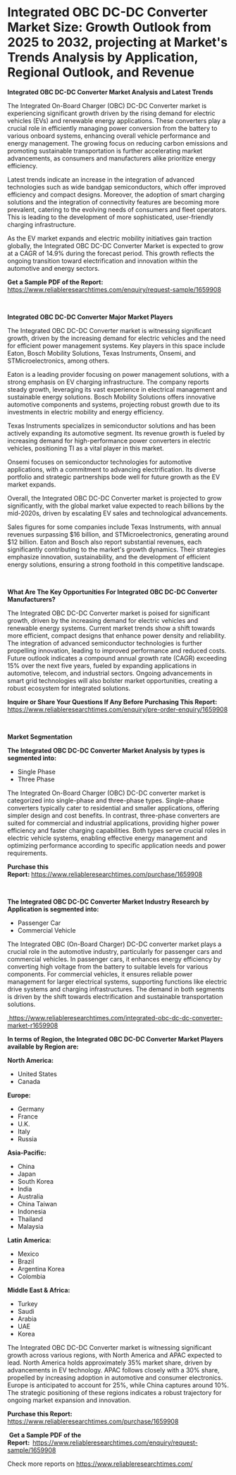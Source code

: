 <p><h1>Integrated OBC DC-DC Converter Market Size: Growth Outlook from 2025 to 2032, projecting at Market's Trends Analysis by Application, Regional Outlook, and Revenue</h1></p><p><strong>Integrated OBC DC-DC Converter Market Analysis and Latest Trends</strong></p>
<p><p>The Integrated On-Board Charger (OBC) DC-DC Converter market is experiencing significant growth driven by the rising demand for electric vehicles (EVs) and renewable energy applications. These converters play a crucial role in efficiently managing power conversion from the battery to various onboard systems, enhancing overall vehicle performance and energy management. The growing focus on reducing carbon emissions and promoting sustainable transportation is further accelerating market advancements, as consumers and manufacturers alike prioritize energy efficiency.</p><p>Latest trends indicate an increase in the integration of advanced technologies such as wide bandgap semiconductors, which offer improved efficiency and compact designs. Moreover, the adoption of smart charging solutions and the integration of connectivity features are becoming more prevalent, catering to the evolving needs of consumers and fleet operators. This is leading to the development of more sophisticated, user-friendly charging infrastructure.</p><p>As the EV market expands and electric mobility initiatives gain traction globally, the Integrated OBC DC-DC Converter Market is expected to grow at a CAGR of 14.9% during the forecast period. This growth reflects the ongoing transition toward electrification and innovation within the automotive and energy sectors.</p></p>
<p><strong>Get a Sample PDF of the Report:&nbsp;</strong> <a href="https://www.reliableresearchtimes.com/enquiry/request-sample/1659908?utm_campaign=2007&utm_medium=2&utm_source=Github&utm_content=ia&utm_term=29032025&utm_id=integrated-obc-dc-dc-converter">https://www.reliableresearchtimes.com/enquiry/request-sample/1659908</a></p>
<p>&nbsp;</p>
<p><strong>Integrated OBC DC-DC Converter Major Market Players</strong></p>
<p><p>The Integrated OBC DC-DC Converter market is witnessing significant growth, driven by the increasing demand for electric vehicles and the need for efficient power management systems. Key players in this space include Eaton, Bosch Mobility Solutions, Texas Instruments, Onsemi, and STMicroelectronics, among others.</p><p>Eaton is a leading provider focusing on power management solutions, with a strong emphasis on EV charging infrastructure. The company reports steady growth, leveraging its vast experience in electrical management and sustainable energy solutions. Bosch Mobility Solutions offers innovative automotive components and systems, projecting robust growth due to its investments in electric mobility and energy efficiency.</p><p>Texas Instruments specializes in semiconductor solutions and has been actively expanding its automotive segment. Its revenue growth is fueled by increasing demand for high-performance power converters in electric vehicles, positioning TI as a vital player in this market.</p><p>Onsemi focuses on semiconductor technologies for automotive applications, with a commitment to advancing electrification. Its diverse portfolio and strategic partnerships bode well for future growth as the EV market expands.</p><p>Overall, the Integrated OBC DC-DC Converter market is projected to grow significantly, with the global market value expected to reach billions by the mid-2020s, driven by escalating EV sales and technological advancements.</p><p>Sales figures for some companies include Texas Instruments, with annual revenues surpassing $16 billion, and STMicroelectronics, generating around $12 billion. Eaton and Bosch also report substantial revenues, each significantly contributing to the market's growth dynamics. Their strategies emphasize innovation, sustainability, and the development of efficient energy solutions, ensuring a strong foothold in this competitive landscape.</p></p>
<p>&nbsp;</p>
<p><strong>What Are The Key Opportunities For Integrated OBC DC-DC Converter Manufacturers?</strong></p>
<p><p>The Integrated OBC DC-DC Converter market is poised for significant growth, driven by the increasing demand for electric vehicles and renewable energy systems. Current market trends show a shift towards more efficient, compact designs that enhance power density and reliability. The integration of advanced semiconductor technologies is further propelling innovation, leading to improved performance and reduced costs. Future outlook indicates a compound annual growth rate (CAGR) exceeding 15% over the next five years, fueled by expanding applications in automotive, telecom, and industrial sectors. Ongoing advancements in smart grid technologies will also bolster market opportunities, creating a robust ecosystem for integrated solutions.</p></p>
<p><strong>Inquire or Share Your Questions If Any Before Purchasing This Report:</strong> <a href="https://www.reliableresearchtimes.com/enquiry/pre-order-enquiry/1659908?utm_campaign=2007&utm_medium=2&utm_source=Github&utm_content=ia&utm_term=29032025&utm_id=integrated-obc-dc-dc-converter">https://www.reliableresearchtimes.com/enquiry/pre-order-enquiry/1659908</a></p>
<p>&nbsp;</p>
<p><strong>Market Segmentation</strong></p>
<p><strong>The Integrated OBC DC-DC Converter Market Analysis by types is segmented into:</strong></p>
<p><ul><li>Single Phase</li><li>Three Phase</li></ul></p>
<p><p>The Integrated On-Board Charger (OBC) DC-DC converter market is categorized into single-phase and three-phase types. Single-phase converters typically cater to residential and smaller applications, offering simpler design and cost benefits. In contrast, three-phase converters are suited for commercial and industrial applications, providing higher power efficiency and faster charging capabilities. Both types serve crucial roles in electric vehicle systems, enabling effective energy management and optimizing performance according to specific application needs and power requirements.</p></p>
<p><strong>Purchase this Report:&nbsp;</strong><a href="https://www.reliableresearchtimes.com/purchase/1659908?utm_campaign=2007&utm_medium=2&utm_source=Github&utm_content=ia&utm_term=29032025&utm_id=integrated-obc-dc-dc-converter">https://www.reliableresearchtimes.com/purchase/1659908</a></p>
<p>&nbsp;</p>
<p><strong>The Integrated OBC DC-DC Converter Market Industry Research by Application is segmented into:</strong></p>
<p><ul><li>Passenger Car</li><li>Commercial Vehicle</li></ul></p>
<p><p>The Integrated OBC (On-Board Charger) DC-DC converter market plays a crucial role in the automotive industry, particularly for passenger cars and commercial vehicles. In passenger cars, it enhances energy efficiency by converting high voltage from the battery to suitable levels for various components. For commercial vehicles, it ensures reliable power management for larger electrical systems, supporting functions like electric drive systems and charging infrastructures. The demand in both segments is driven by the shift towards electrification and sustainable transportation solutions.</p></p>
<p><a href="https://www.reliableresearchtimes.com/integrated-obc-dc-dc-converter-market-r1659908?utm_campaign=2007&utm_medium=2&utm_source=Github&utm_content=ia&utm_term=29032025&utm_id=integrated-obc-dc-dc-converter">&nbsp;https://www.reliableresearchtimes.com/integrated-obc-dc-dc-converter-market-r1659908</a></p>
<p><strong>In terms of Region, the Integrated OBC DC-DC Converter Market Players available by Region are:</strong></p>
<p>
    <p> <strong> North America: </strong>
        <ul>
            <li>United States</li>
            <li>Canada</li>
        </ul>
        </p> 
    <p> <strong> Europe: </strong>
        <ul>
            <li>Germany</li>
            <li>France</li>
            <li>U.K.</li>
            <li>Italy</li>
            <li>Russia</li>
        </ul>
        </p> 
    <p> <strong> Asia-Pacific: </strong>
        <ul>
            <li>China</li>
            <li>Japan</li>
            <li>South Korea</li>
            <li>India</li>
            <li>Australia</li>
            <li>China Taiwan</li>
            <li>Indonesia</li>
            <li>Thailand</li>
            <li>Malaysia</li>
        </ul>
        </p> 
    <p> <strong> Latin America: </strong>
        <ul>
            <li>Mexico</li>
            <li>Brazil</li>
            <li>Argentina Korea</li>
            <li>Colombia</li>
        </ul>
        </p> 
    <p> <strong> Middle East & Africa: </strong>
        <ul>
            <li>Turkey</li>
            <li>Saudi</li>
            <li>Arabia</li>
            <li>UAE</li>
            <li>Korea</li>
        </ul>
    </p>
    </p>
<p><p>The Integrated OBC DC-DC Converter market is witnessing significant growth across various regions, with North America and APAC expected to lead. North America holds approximately 35% market share, driven by advancements in EV technology. APAC follows closely with a 30% share, propelled by increasing adoption in automotive and consumer electronics. Europe is anticipated to account for 25%, while China captures around 10%. The strategic positioning of these regions indicates a robust trajectory for ongoing market expansion and innovation.</p></p>
<p><strong>Purchase this Report: </strong><a href="https://www.reliableresearchtimes.com/purchase/1659908?utm_campaign=2007&utm_medium=2&utm_source=Github&utm_content=ia&utm_term=29032025&utm_id=integrated-obc-dc-dc-converter">https://www.reliableresearchtimes.com/purchase/1659908</a></p>
<p>&nbsp;<strong>Get a Sample PDF of the Report:&nbsp;&nbsp;</strong><a href="https://www.reliableresearchtimes.com/enquiry/request-sample/1659908?utm_campaign=2007&utm_medium=2&utm_source=Github&utm_content=ia&utm_term=29032025&utm_id=integrated-obc-dc-dc-converter">https://www.reliableresearchtimes.com/enquiry/request-sample/1659908</a></p>
<p><strong></strong></p>
<p>Check more reports on <a href="https://www.reliableresearchtimes.com/?utm_campaign=2007&utm_medium=2&utm_source=Github&utm_content=ia&utm_term=29032025&utm_id=integrated-obc-dc-dc-converter">https://www.reliableresearchtimes.com/</a></p>